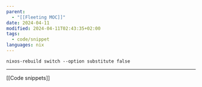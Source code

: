```yaml
---
parent:
  - "[[Fleeting MOC]]"
date: 2024-04-11
modified: 2024-04-11T02:43:35+02:00
tags:
  - code/snippet
languages: nix
---
```


```
nixos-rebuild switch --option substitute false
```
---
[[Code snippets]]